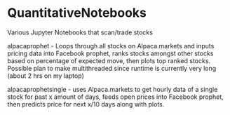 # QuantitativeNotebooks
Various Jupyter Notebooks that scan/trade stocks

alpacaprophet - Loops through all stocks on Alpaca.markets and inputs pricing data into Facebook prophet, ranks stocks amongst other stocks based on percentage of expected move, then plots top ranked stocks. Possible plan to make multithreaded since runtime is currently very long (about 2 hrs on my laptop)

alpacaprophetsingle - uses Alpaca.markets to get hourly data of a single stock for past x amount of days, feeds open prices into Facebook prophet, then predicts price for next x/10 days along with plots.

